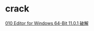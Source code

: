 # crack

[010 Editor for Windows 64-Bit 11.0.1 破解](https://github.com/llxiaoyuan/crack/blob/main/010%20Editor%20for%20Windows%2064-Bit%2011.0.1%20%E7%A0%B4%E8%A7%A3.md)
